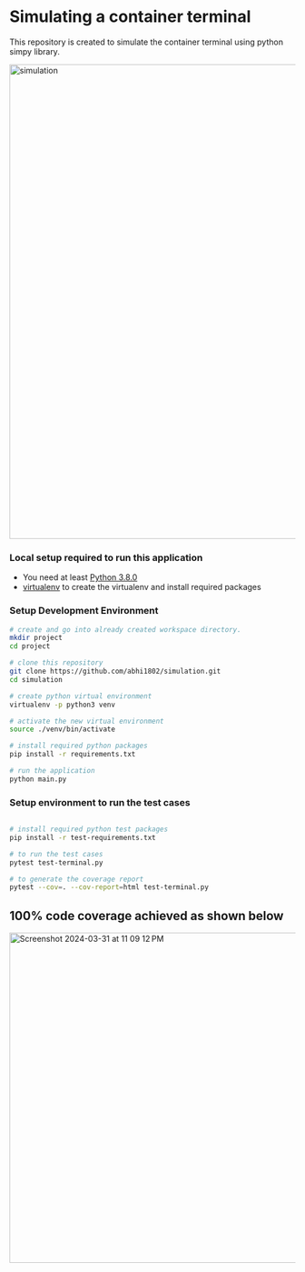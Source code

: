 # Simulating a container terminal

This repository is created to simulate the container terminal using python simpy library.

<img width="835" alt="simulation" src="https://github.com/abhi1802/simulation/assets/12717362/229bc005-d74b-4c07-a368-eb5635ffffbe">

### Local setup required to run this application
- You need at least [Python 3.8.0](https://www.python.org/downloads/)
- [virtualenv](https://virtualenv.pypa.io/en/latest/installation.html) to create the virtualenv and install required packages

### Setup Development Environment

```bash
# create and go into already created workspace directory.
mkdir project
cd project

# clone this repository
git clone https://github.com/abhi1802/simulation.git
cd simulation

# create python virtual environment
virtualenv -p python3 venv

# activate the new virtual environment
source ./venv/bin/activate

# install required python packages
pip install -r requirements.txt

# run the application
python main.py

```

### Setup environment to run the test cases

```bash

# install required python test packages
pip install -r test-requirements.txt

# to run the test cases
pytest test-terminal.py

# to generate the coverage report
pytest --cov=. --cov-report=html test-terminal.py

```
## 100% code coverage achieved as shown below
<img width="581" alt="Screenshot 2024-03-31 at 11 09 12 PM" src="https://github.com/abhi1802/simulation/assets/12717362/80dd1965-9933-427b-bda0-ccb91ac6971f">

